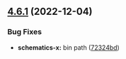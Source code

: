 ## [4.6.1](https://github.com/nontangent/ng-atomic/compare/v4.6.0...v4.6.1) (2022-12-04)


### Bug Fixes

* **schematics-x:** bin path ([72324bd](https://github.com/nontangent/ng-atomic/commit/72324bd3c9d8aabdede3b0c433db1b739d2d8aa9))
